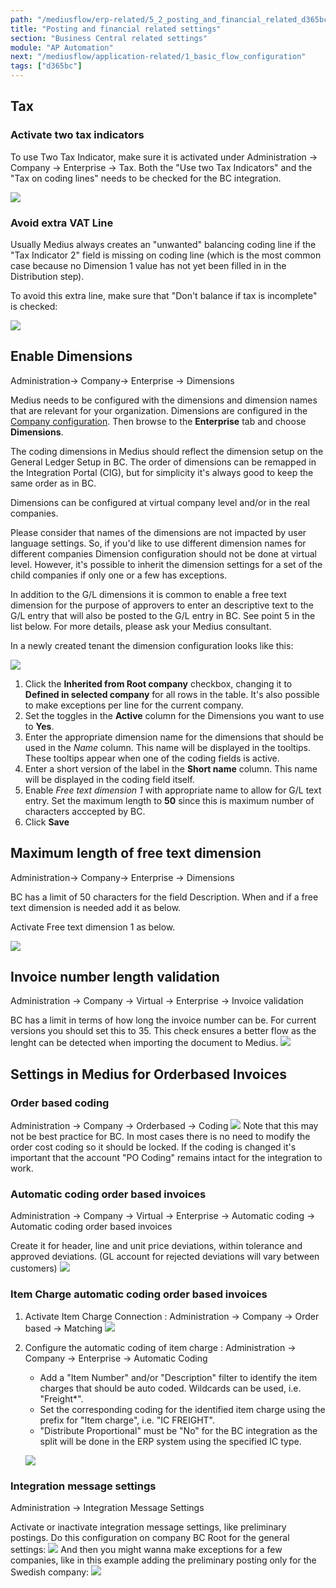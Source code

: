 ```yaml
---
path: "/mediusflow/erp-related/5_2_posting_and_financial_related_d365bc"
title: "Posting and financial related settings"
section: "Business Central related settings"
module: "AP Automation"
next: "/mediusflow/application-related/1_basic_flow_configuration"
tags: ["d365bc"]
---
```

## Tax
### Activate two tax indicators

To use Two Tax Indicator, make sure it is activated under Administration -> Company -> Enterprise -> Tax.
Both the "Use two Tax Indicators" and the "Tax on coding lines" needs to be checked for the BC integration.

![](./images/NAV_two_tax_indicators.png)

### Avoid extra VAT Line

Usually Medius always creates an "unwanted" balancing coding line if the "Tax Indicator 2" field is missing on coding line (which is the most common case because no Dimension 1 value has not yet been filled in in the Distribution step).

To avoid this extra line, make sure that "Don't balance if tax is incomplete" is checked:

![](./images/NAV_dont_balance_tax.png)

## Enable Dimensions
Administration→ Company→ Enterprise → Dimensions

Medius needs to be configured with the dimensions and dimension names that are relevant for your organization. 
Dimensions are configured in the [Company configuration](https://cloud.mediusflow.com/$TenantNameQA/#/Administration/Medius.Core.Entities.Company/). Then browse to the **Enterprise** tab and choose **Dimensions**.

The coding dimensions in Medius should reflect the dimension setup on the General Ledger Setup in BC. The order of dimensions can be remapped in the Integration Portal (CIG), but for simplicity it's always good to keep the same order as in BC.

Dimensions can be configured at virtual company level and/or in the real companies.

Please consider that names of the dimensions are not impacted by user language settings. So, if you'd like to use different dimension names for different companies Dimension configuration should not be done at virtual level. However, it's possible to inherit the dimension settings for a set of the child companies if only one or a few has exceptions.

In addition to the G/L dimensions it is common to enable a free text dimension for the purpose of approvers to enter an descriptive text to the G/L entry that will also be posted to the G/L entry in BC. See point 5 in the list below. For more details, please ask your Medius consultant.

In a newly created tenant the dimension configuration looks like this:

![](./images/DimensionsDefaultSetup.png)

1. Click the **Inherited from Root company** checkbox, changing it to **Defined in selected company** for all rows in the table. It's also possible to make exceptions per line for the current company.
2. Set the toggles in the **Active** column for the Dimensions you want to use to **Yes**.
3. Enter the appropriate dimension name for the dimensions that should be used in the *Name* column. This name will be displayed in the tooltips. These tooltips appear when one of the coding fields is active. 
4. Enter a short version of the label in the **Short name** column. This name will be displayed in the coding field itself.
5. Enable *Free text dimension 1* with appropriate name to allow for G/L text entry. Set the maximum length to **50** since this is maximum number of characters acccepted by BC. 
6. Click **Save**

## Maximum length of free text dimension
Administration→ Company→ Enterprise → Dimensions

BC has a limit of 50 characters for the field Description. When and if a free text dimension is needed add it as below.

Activate Free text dimension 1 as below.

![](./images/NAV_maxlength_freetext.png)

## Invoice number length validation
Administration -> Company -> Virtual -> Enterprise -> Invoice validation

BC has a limit in terms of how long the invoice number can be. For current versions you should set this to 35. This check ensures a better flow as the lenght can be detected when importing the document to Medius.
![](./images/NAV_maxlength_invoicenumber.png)

## Settings in Medius for Orderbased Invoices

### Order based coding
Administration → Company → Orderbased → Coding
![](./images/NAV_coding.png)
Note that this may not be best practice for BC. In most cases there is no need to modify the order cost coding so it should be locked. If the coding is changed it's important that the account "PO Coding" remains intact for the integration to work.

### Automatic coding order based invoices
Administration -> Company -> Virtual -> Enterprise -> Automatic coding -> Automatic coding order based invoices

Create it for header, line and unit price deviations, within tolerance and approved deviations.
(GL account for rejected deviations will vary between customers)
![](./images/NAV_automatic_coding.png)

### Item Charge automatic coding order based invoices
1. Activate Item Charge Connection : Administration → Company → Order based → Matching
![](./images/NAV_Itemcharge_matching.png)

2. Configure the automatic coding of item charge : Administration → Company → Enterprise → Automatic Coding 

    * Add a "Item Number" and/or "Description" filter to identify the item charges that should be auto coded. Wildcards can be used, i.e. "Freight*".
    * Set the corresponding coding for the identified item charge using the prefix for "Item charge", i.e. "IC FREIGHT".
    * "Distribute Proportional" must be "No" for the BC integration as the split will be done in the ERP system using the specified IC type. 
    
    ![](./images/NAV_itemcharge_automaticcoding.png)

### Integration message settings
Administration → Integration Message Settings

Activate or inactivate integration message settings, like preliminary postings.
Do this configuration on company BC Root for the general settings:
![](./images/NAV_integration_message_settings.png)
And then you might wanna make exceptions for a few companies, like in this example adding the preliminary posting only for the Swedish company:
![](./images/NAV_integration_message_setting_example.png)
